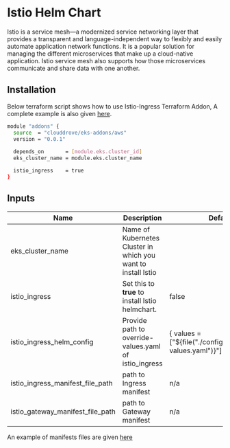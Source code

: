 # Istio Helm Chart

<!-- BEGINNING OF PRE-COMMIT-TERRAFORM DOCS HOOK -->
Istio is a service mesh—a modernized service networking layer that provides a transparent and language-independent way to flexibly and easily automate application network functions. It is a popular solution for managing the different microservices that make up a cloud-native application. Istio service mesh also supports how those microservices communicate and share data with one another.

## Installation
Below terraform script shows how to use Istio-Ingress Terraform Addon, A complete example is also given [here](https://github.com/clouddrove/terraform-helm-eks-addons/blob/master/_examples/complete/main.tf).
```bash
module "addons" {
  source  = "clouddrove/eks-addons/aws"
  version = "0.0.1"
  
  depends_on       = [module.eks.cluster_id]
  eks_cluster_name = module.eks.cluster_name

  istio_ingress    = true
}
```


## Inputs

| Name | Description | Default | Required |
|------|-------------|---------|:--------:|
| eks_cluster_name | Name of Kubernetes Cluster in which you want to install Istio |  | Yes |
| istio_ingress | Set this to **true** to install Istio helmchart. | false | Yes |
| istio_ingress_helm_config | Provide path to override-values.yaml of istio_ingress | { values = ["${file("./config/istio/override-values.yaml")}"] } | No |
| istio_ingress_manifest_file_path | path to Ingress manifest | n/a | Yes |
| istio_gateway_manifest_file_path | path to Gateway manifest | n/a | Yes |

An example of manifests files are given [here](https://github.com/clouddrove/terraform-helm-eks-addons/tree/master/addons/istio-ingress/config/manifest/)

<!-- END OF PRE-COMMIT-TERRAFORM DOCS HOOK -->
